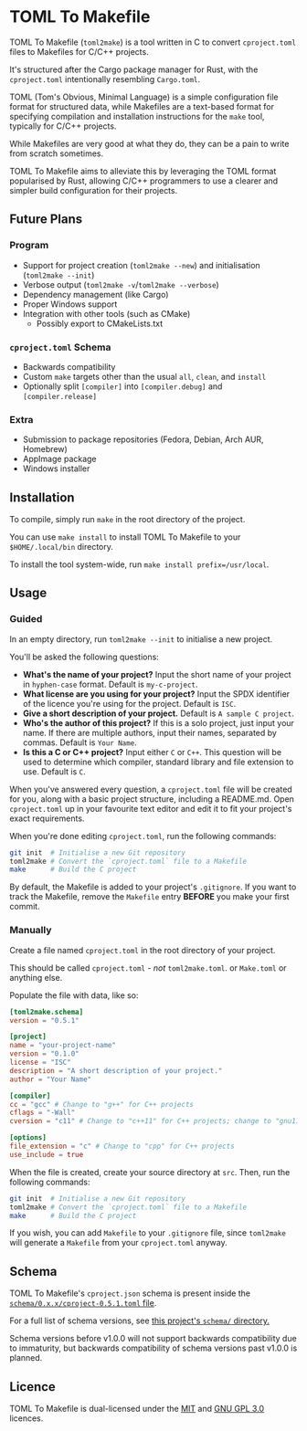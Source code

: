 # TOML To Makefile

TOML To Makefile (`toml2make`) is a tool written in C to convert `cproject.toml`
files to Makefiles for C/C++ projects.

It's structured after the Cargo package manager for Rust, with the
`cproject.toml` intentionally resembling `Cargo.toml`.

TOML (Tom's Obvious, Minimal Language) is a simple configuration file format for
structured data, while Makefiles are a text-based format for specifying
compilation and installation instructions for the `make` tool, typically for
C/C++ projects.

While Makefiles are very good at what they do, they can be a pain to write from
scratch sometimes.

TOML To Makefile aims to alleviate this by leveraging the TOML format
popularised by Rust, allowing C/C++ programmers to use a clearer and simpler
build configuration for their projects.

## Future Plans

### Program

* Support for project creation (`toml2make --new`) and initialisation (`toml2make --init`)
* Verbose output (`toml2make -v`/`toml2make --verbose`)
* Dependency management (like Cargo)
* Proper Windows support
* Integration with other tools (such as CMake)
  * Possibly export to CMakeLists.txt

### `cproject.toml` Schema

* Backwards compatibility
* Custom `make` targets other than the usual `all`, `clean`, and `install`
* Optionally split `[compiler]` into `[compiler.debug]` and `[compiler.release]`

### Extra

* Submission to package repositories (Fedora, Debian, Arch AUR, Homebrew)
* AppImage package
* Windows installer

## Installation

To compile, simply run `make` in the root directory of the project.

You can use `make install` to install TOML To Makefile to your `$HOME/.local/bin` directory.

To install the tool system-wide, run `make install prefix=/usr/local`.

## Usage

### Guided

In an empty directory, run `toml2make --init` to initialise a new project.

You'll be asked the following questions:

* **What's the name of your project?** Input the short name of your project in
  `hyphen-case` format. Default is `my-c-project`.
* **What license are you using for your project?** Input the SPDX identifier of
  the licence you're using for the project. Default is `ISC`.
* **Give a short description of your project.** Default is `A sample C project`.
* **Who's the author of this project?** If this is a solo project, just input
  your name. If there are multiple authors, input their names, separated by
  commas. Default is `Your Name`.
* **Is this a C or C++ project?** Input either `C` or `C++`. This question will
  be used to determine which compiler, standard library and file extension to
  use. Default is `C`.

When you've answered every question, a `cproject.toml` file will be created for
you, along with a basic project structure, including a README.md.
Open `cproject.toml` up in your favourite text editor and edit it to fit your
project's exact requirements.

When you're done editing `cproject.toml`, run the following commands:

```bash
git init  # Initialise a new Git repository
toml2make # Convert the `cproject.toml` file to a Makefile
make      # Build the C project
```

By default, the Makefile is added to your project's `.gitignore`. If you want to
track the Makefile, remove the `Makefile` entry **BEFORE** you make your first
commit.

### Manually

Create a file named `cproject.toml` in the root directory of your project.

This should be called `cproject.toml` - *not* `toml2make.toml`. or `Make.toml`
or anything else.

Populate the file with data, like so:

```toml
[toml2make.schema]
version = "0.5.1"

[project]
name = "your-project-name"
version = "0.1.0"
license = "ISC"
description = "A short description of your project."
author = "Your Name"

[compiler]
cc = "gcc" # Change to "g++" for C++ projects
cflags = "-Wall"
cversion = "c11" # Change to "c++11" for C++ projects; change to "gnu11` for GNU C (not ISO C) projects

[options]
file_extension = "c" # Change to "cpp" for C++ projects
use_include = true
```

When the file is created, create your source directory at `src`. Then, run
the following commands:

```bash
git init  # Initialise a new Git repository
toml2make # Convert the `cproject.toml` file to a Makefile
make      # Build the C project
```

If you wish, you can add `Makefile` to your `.gitignore` file, since `toml2make`
will generate a `Makefile` from your `cproject.toml` anyway.

## Schema

TOML To Makefile's `cproject.json` schema is present inside the
[`schema/0.x.x/cproject-0.5.1.toml` file](https://github.com/AeriaVelocity/toml2make/blob/main/schema/0.x.x/cproject-0.5.1.toml).

For a full list of schema versions, see [this project's `schema/` directory.](https://github.com/AeriaVelocity/toml2make/tree/main/schema)

Schema versions before v1.0.0 will not support backwards compatibility due to
immaturity, but backwards compatibility of schema versions past v1.0.0 is
planned.

## Licence

TOML To Makefile is dual-licensed under the
[MIT](https://github.com/AeriaVelocity/toml2make/blob/main/LICENSE.MIT) and
[GNU GPL 3.0](https://github.com/AeriaVelocity/toml2make/blob/main/LICENSE.GPL-3.0)
licences.
